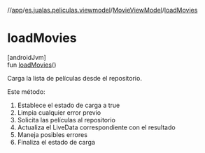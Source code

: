 //[app](../../../index.md)/[es.jualas.peliculas.viewmodel](../index.md)/[MovieViewModel](index.md)/[loadMovies](load-movies.md)

# loadMovies

[androidJvm]\
fun [loadMovies](load-movies.md)()

Carga la lista de películas desde el repositorio.

Este método:

1. 
   Establece el estado de carga a true
2. 
   Limpia cualquier error previo
3. 
   Solicita las películas al repositorio
4. 
   Actualiza el LiveData correspondiente con el resultado
5. 
   Maneja posibles errores
6. 
   Finaliza el estado de carga
